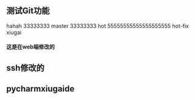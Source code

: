 ## 测试Git功能
hahah
33333333  master
33333333 hot
55555555555555555555
hot-fix xiugai

#### 这是在web端修改的

## ssh修改的

## pycharmxiugaide 

